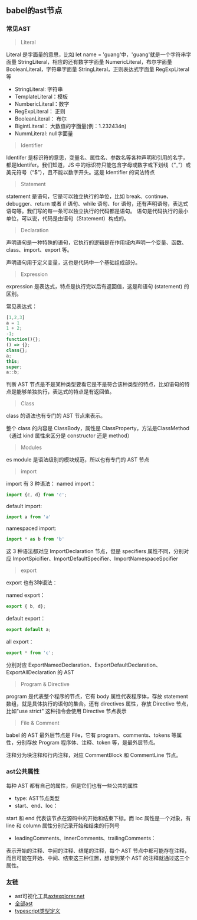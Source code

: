 ## babel的ast节点

### 常见AST
> Literal

Literal 是字面量的意思，比如 let name = 'guang'中，'guang'就是一个字符串字面量 StringLiteral，相应的还有数字字面量 NumericLiteral，布尔字面量 BooleanLiteral，字符串字面量 StringLiteral，正则表达式字面量 RegExpLiteral 等

- StringLiteral: 字符串
- TemplateLiteral：模板
- NumbericLiteral：数字
- RegExpLiteral： 正则
- BooleanLiteral： 布尔
- BigintLiteral： 大数值的字面量(例：1.232434n)
- NummLiteral: null字面量 

> Identifier

Identifer 是标识符的意思，变量名、属性名、参数名等各种声明和引用的名字，都是Identifer。我们知道，JS 中的标识符只能包含字母或数字或下划线（“_”）或美元符号（“$”），且不能以数字开头。这是 Identifier 的词法特点

> Statement

statement 是语句，它是可以独立执行的单位，比如 break、continue、debugger、return 或者 if 语句、while 语句、for 语句，还有声明语句，表达式语句等。我们写的每一条可以独立执行的代码都是语句。
语句是代码执行的最小单位，可以说，代码是由语句（Statement）构成的。

> Declaration

声明语句是一种特殊的语句，它执行的逻辑是在作用域内声明一个变量、函数、class、import、export 等。

声明语句用于定义变量，这也是代码中一个基础组成部分。

> Expression

expression 是表达式，特点是执行完以后有返回值，这是和语句 (statement) 的区别。

常见表达式：
```javascript
[1,2,3]
a = 1
1 + 2;
-1;
function(){};
() => {};
class{};
a;
this;
super;
a::b;
```
判断 AST 节点是不是某种类型要看它是不是符合该种类型的特点，比如语句的特点是能够单独执行，表达式的特点是有返回值。

> Class

class 的语法也有专门的 AST 节点来表示。

整个 class 的内容是 ClassBody，属性是 ClassProperty，方法是ClassMethod（通过 kind 属性来区分是 constructor 还是 method）

> Modules

es module 是语法级别的模块规范，所以也有专门的 AST 节点

> import

import 有 3 种语法：
named import：
```ts
import {c, d} from 'c';
```
default import:
```ts
import a from 'a'
```
namespaced import:
```ts
import * as b from 'b'
```

这 3 种语法都对应 ImportDeclaration 节点，但是 specifiers 属性不同，分别对应 ImportSpicifier、ImportDefaultSpecifier、ImportNamespaceSpcifier

> export

export 也有3种语法：

named export：
```ts
export { b, d};
```

default export：

```ts
export default a;
```

all export：
```ts
export * from 'c';
```
分别对应 ExportNamedDeclaration、ExportDefaultDeclaration、ExportAllDeclaration 的 AST

> Program & Directive

program 是代表整个程序的节点，它有 body 属性代表程序体，存放 statement 数组，就是具体执行的语句的集合。还有 directives 属性，存放 Directive 节点，比如"use strict" 这种指令会使用 Directive 节点表示

> File & Comment

babel 的 AST 最外层节点是 File，它有 program、comments、tokens 等属性，分别存放 Program 程序体、注释、token 等，是最外层节点。

注释分为块注释和行内注释，对应 CommentBlock 和 CommentLine 节点。

### ast公共属性
每种 AST 都有自己的属性，但是它们也有一些公共的属性

- type: AST节点类型
- start、end、loc：

start 和 end 代表该节点在源码中的开始和结束下标。而 loc 属性是一个对象，有 line 和 column 属性分别记录开始和结束的行列号

- leadingComments、innerComments、trailingComments： 

表示开始的注释、中间的注释、结尾的注释，每个 AST 节点中都可能存在注释，而且可能在开始、中间、结束这三种位置，想拿到某个 AST 的注释就通过这三个属性。



### 友链
- ast可视化工具[axtexplorer.net](https://link.juejin.cn/?target=https%3A%2F%2Fastexplorer.net%2F)
- [全部ast](https://link.juejin.cn/?target=https%3A%2F%2Fgithub.com%2Fbabel%2Fbabel%2Fblob%2Fmain%2Fpackages%2Fbabel-parser%2Fast%2Fspec.md)
- [typescript类型定义](https://link.juejin.cn/?target=https%3A%2F%2Fgithub.com%2Fbabel%2Fbabel%2Fblob%2Fmain%2Fpackages%2Fbabel-types%2Fsrc%2Fast-types%2Fgenerated%2Findex.ts)